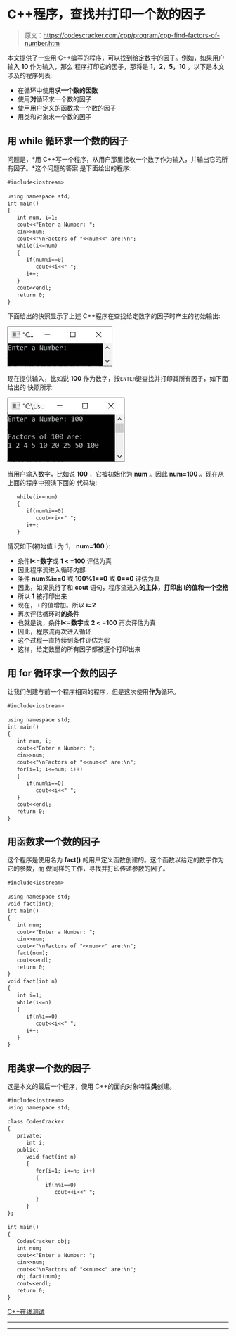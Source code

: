 # C++程序，查找并打印一个数的因子

> 原文：<https://codescracker.com/cpp/program/cpp-find-factors-of-number.htm>

本文提供了一些用 C++编写的程序，可以找到给定数字的因子。例如，如果用户输入 **10** 作为输入，那么 程序打印它的因子，那将是 **1，2，5，10** 。以下是本文涉及的程序列表:

*   在循环中使用**求一个数的因数**
*   使用**对**循环求一个数的因子
*   使用用户定义的函数求一个数的因子
*   用类和对象求一个数的因子

## 用 while 循环求一个数的因子

问题是，*用 C++写一个程序，从用户那里接收一个数字作为输入，并输出它的所有因子。*这个问题的答案 是下面给出的程序:

```
#include<iostream>

using namespace std;
int main()
{
   int num, i=1;
   cout<<"Enter a Number: ";
   cin>>num;
   cout<<"\nFactors of "<<num<<" are:\n";
   while(i<=num)
   {
      if(num%i==0)
         cout<<i<<" ";
      i++;
   }
   cout<<endl;
   return 0;
}
```

下面给出的快照显示了上述 C++程序在查找给定数字的因子时产生的初始输出:

![c++ program find factors of number](img/235be22c59aadda6fc189024d87ac6eb.png)

现在提供输入，比如说 **100** 作为数字，按`ENTER`键查找并打印其所有因子，如下面给出的 快照所示:

![find factors of given number c++](img/040e3c314ac2d9980b09a35c07504dd9.png)

当用户输入数字，比如说 **100** ，它被初始化为 **num** 。因此 **num=100** 。现在从上面的程序中预演下面的 代码块:

```
   while(i<=num)
   {
      if(num%i==0)
         cout<<i<<" ";
      i++;
   }
```

情况如下(初始值 **i** 为 1， **num=100** ):

*   条件**I<=数字**或 **1 < =100** 评估为真
*   因此程序流进入循环内部
*   条件 **num%i==0** 或 **100%1==0** 或 **0==0** 评估为真
*   因此，如果执行了和 **cout** 语句，程序流进入**的主体，打印出 **I**的值和一个空格**
*   所以 **1** 被打印出来
*   现在， **i** 的值增加。所以 **i=2**
*   再次评估循环时**的条件**
*   也就是说，条件**I<=数字**或 **2 < =100** 再次评估为真
*   因此，程序流再次进入循环
*   这个过程一直持续到条件评估为假
*   这样，给定数量的所有因子都被逐个打印出来

## 用 for 循环求一个数的因子

让我们创建与前一个程序相同的程序，但是这次使用**作为**循环。

```
#include<iostream>

using namespace std;
int main()
{
   int num, i;
   cout<<"Enter a Number: ";
   cin>>num;
   cout<<"\nFactors of "<<num<<" are:\n";
   for(i=1; i<=num; i++)
   {
      if(num%i==0)
         cout<<i<<" ";
   }
   cout<<endl;
   return 0;
}
```

## 用函数求一个数的因子

这个程序是使用名为 **fact()** 的用户定义函数创建的。这个函数以给定的数字作为它的参数，而 做同样的工作，寻找并打印传递参数的因子。

```
#include<iostream>

using namespace std;
void fact(int);
int main()
{
   int num;
   cout<<"Enter a Number: ";
   cin>>num;
   cout<<"\nFactors of "<<num<<" are:\n";
   fact(num);
   cout<<endl;
   return 0;
}
void fact(int n)
{
   int i=1;
   while(i<=n)
   {
      if(n%i==0)
         cout<<i<<" ";
      i++;
   }
}
```

## 用类求一个数的因子

这是本文的最后一个程序，使用 C++的面向对象特性**类**创建。

```
#include<iostream>
using namespace std;

class CodesCracker
{
   private:
      int i;
   public:
      void fact(int n)
      {
         for(i=1; i<=n; i++)
         {
            if(n%i==0)
               cout<<i<<" ";
         }
      }
};

int main()
{
   CodesCracker obj;
   int num;
   cout<<"Enter a Number: ";
   cin>>num;
   cout<<"\nFactors of "<<num<<" are:\n";
   obj.fact(num);
   cout<<endl;
   return 0;
}
```

[C++在线测试](/exam/showtest.php?subid=3)

* * *

* * *